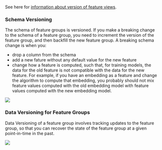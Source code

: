See here for <a href="../../../../concepts/fs/feature_view/versioning/">information about version of feature views</a>.

### Schema Versioning

The schema of feature groups is versioned. If you make a breaking change to the schema of a feature group, you need to increment the version of the feature group, and then backfill the new feature group. A breaking schema change is when you:

 - drop a column from the schema
 - add a new fature without any default value for the new feature
 - change how a feature is computed, such that, for training models, the data for the old feature is not compatible with the data for the new feature. For example, if you have an embedding as a feature and change the algorithm to compute that embedding, you probably should not mix feature values computed with the old embedding model with feature values computed with the new embedding model.

<img src="../../../../assets/images/concepts/fs/schema-versioning.svg">

### Data Versioning for Feature Groups

Data Versioning of a feature group involves tracking updates to the feature group, so that you can recover the state of the feature group at a given point-in-time in the past.

<img src="../../../../assets/images/concepts/fs/data-versioning.svg">

